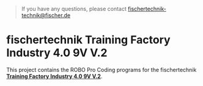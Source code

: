 > If you have any questions, please contact fischertechnik-technik@fischer.de

# fischertechnik Training Factory Industry 4.0 9V V.2
This project contains the ROBO Pro Coding programs for the fischertechnik [**Training Factory Industry 4.0 9V V.2**]([https://www.fischertechnik.de/en/service/elearning/teaching/lernfabrik-4]).
